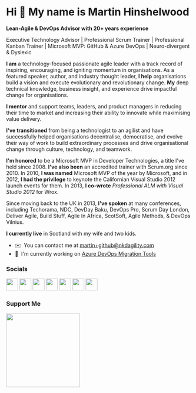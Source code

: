 # Hi 👋 My name is Martin Hinshelwood

**Lean-Agile & DevOps Advisor with 20+ years experience**

Executive Technology Advisor | Professional Scrum Trainer | Professional Kanban Trainer | Microsoft MVP: GitHub & Azure DevOps | Neuro-divergent & Dyslexic


**I am** a technology-focused passionate agile leader with a track record of inspiring, encouraging, and igniting momentum in organisations. As a featured speaker, author, and industry thought leader, **I help** organisations build a vision and execute evolutionary and revolutionary change. **My** deep technical knowledge, business insight, and experience drive impactful change for organisations. 

**I mentor** and support teams, leaders, and product managers in reducing their time to market and increasing their ability to innovate while maximising value delivery. 

**I've transitioned** from being a technologist to an agilist and have successfully helped organisations decentralise, democratise, and evolve their way of work to build extraordinary processes and drive organisational change through culture, technology, and teamwork. 

**I'm honored** to be a Microsoft MVP in Developer Technologies, a title I've held since 2008. **I've also been** an accredited trainer with Scrum.org since 2010. In 2010, **I was named** Microsoft MVP of the year by Microsoft, and in 2012, **I had the privilege** to keynote the Californian Visual Studio 2012 launch events for them. In 2013, **I co-wrote** *Professional ALM with Visual Studio 2012* for Wrox.

Since moving back to the UK in 2013, **I've spoken** at many conferences, including Techorama, NDC, DevDay Baku, DevOps Pro, Scrum Day London, Deliver Agile, Build Stuff, Agile In Africa, ScotSoft, Agile Methods, & DevOps Vilnius. 

**I currently live** in Scotland with my wife and two kids.

* ✉️  You can contact me at [martin+github@nkdagility.com](mailto:martin+github@nkdagility.com)
* 🚀  I'm currently working on [Azure DevOps Migration Tools](http://github.com/nkdAgility/azure-devops-migration-tools)

### Socials

<p align="left"> <a href="https://www.github.com/mrhinsh" target="_blank" rel="noreferrer"><img src="https://raw.githubusercontent.com/danielcranney/readme-generator/main/public/icons/socials/github.svg" width="32" height="32" /></a> <a href="https://www.linkedin.com/in/martinhinshelwood" target="_blank" rel="noreferrer"><img src="https://raw.githubusercontent.com/danielcranney/readme-generator/main/public/icons/socials/linkedin.svg" width="32" height="32" /></a> <a href="http://www.medium.com/naked-agility-from-martin-hinshelwood" target="_blank" rel="noreferrer"><img src="https://raw.githubusercontent.com/danielcranney/readme-generator/main/public/icons/socials/medium.svg" width="32" height="32" /></a> <a href="https://nkdagility.com/feed/" target="_blank" rel="noreferrer"><img src="https://raw.githubusercontent.com/danielcranney/readme-generator/main/public/icons/socials/rss.svg" width="32" height="32" /></a> <a href="https://stackoverflow.com/users/11799/mrhinsh-martin-hinshelwood" target="_blank" rel="noreferrer"><img src="https://raw.githubusercontent.com/danielcranney/readme-generator/main/public/icons/socials/stackoverflow.svg" width="32" height="32" /></a> <a href="https://www.twitter.com/mrhinsh" target="_blank" rel="noreferrer"><img src="https://raw.githubusercontent.com/danielcranney/readme-generator/main/public/icons/socials/twitter.svg" width="32" height="32" /></a> <a href="https://www.youtube.com/c/@nakedAgility" target="_blank" rel="noreferrer"><img src="https://raw.githubusercontent.com/danielcranney/readme-generator/main/public/icons/socials/youtube.svg" width="32" height="32" /></a></p>

### Support Me

<a href="https://www.buymeacoffee.com/mrhinsh"><img src="https://cdn.buymeacoffee.com/buttons/v2/default-yellow.png" width="200" /></a>
